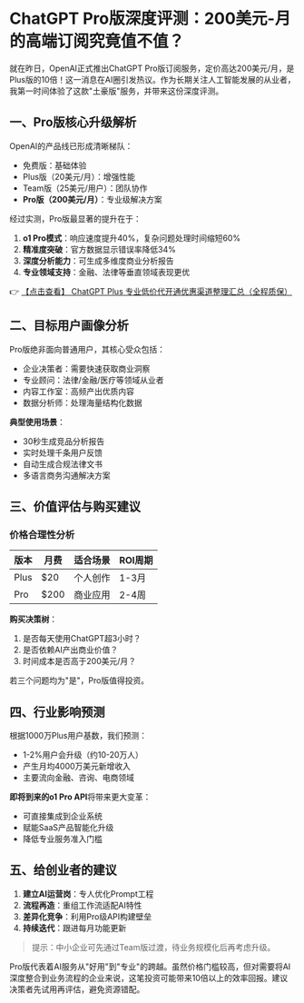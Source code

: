 # ChatGPT Pro版深度评测：200美元-月的高端订阅究竟值不值？

就在昨日，OpenAI正式推出ChatGPT Pro版订阅服务，定价高达200美元/月，是Plus版的10倍！这一消息在AI圈引发热议。作为长期关注人工智能发展的从业者，我第一时间体验了这款"土豪版"服务，并带来这份深度评测。

## 一、Pro版核心升级解析

OpenAI的产品线已形成清晰梯队：
- 免费版：基础体验
- Plus版（20美元/月）：增强性能
- Team版（25美元/用户）：团队协作
- **Pro版（200美元/月）**：专业级解决方案

经过实测，Pro版最显著的提升在于：

1. **o1 Pro模式**：响应速度提升40%，复杂问题处理时间缩短60%
2. **精准度突破**：官方数据显示错误率降低34%
3. **深度分析能力**：可生成多维度商业分析报告
4. **专业领域支持**：金融、法律等垂直领域表现更优

👉 [【点击查看】 ChatGPT Plus 专业低价代开通优惠渠道整理汇总（全程质保）](https://bit.ly/DaiKai)

## 二、目标用户画像分析

Pro版绝非面向普通用户，其核心受众包括：
- 企业决策者：需要快速获取商业洞察
- 专业顾问：法律/金融/医疗等领域从业者
- 内容工作室：高频产出优质内容
- 数据分析师：处理海量结构化数据

**典型使用场景**：
- 30秒生成竞品分析报告
- 实时处理千条用户反馈
- 自动生成合规法律文书
- 多语言商务沟通解决方案

## 三、价值评估与购买建议

### 价格合理性分析
| 版本 | 月费 | 适合场景 | ROI周期 |
|------|------|----------|---------|
| Plus | $20 | 个人创作 | 1-3月 |
| Pro | $200 | 商业应用 | 2-4周 |

**购买决策树**：
1. 是否每天使用ChatGPT超3小时？
2. 是否依赖AI产出商业价值？
3. 时间成本是否高于200美元/月？

若三个问题均为"是"，Pro版值得投资。

## 四、行业影响预测

根据1000万Plus用户基数，我们预测：
- 1-2%用户会升级（约10-20万人）
- 产生月均4000万美元新增收入
- 主要流向金融、咨询、电商领域

**即将到来的o1 Pro API**将带来更大变革：
- 可直接集成到企业系统
- 赋能SaaS产品智能化升级
- 降低专业服务准入门槛

## 五、给创业者的建议

1. **建立AI运营岗**：专人优化Prompt工程
2. **流程再造**：重组工作流适配AI特性
3. **差异化竞争**：利用Pro级API构建壁垒
4. **持续迭代**：跟进每月功能更新

> 提示：中小企业可先通过Team版过渡，待业务规模化后再考虑升级。

Pro版代表着AI服务从"好用"到"专业"的跨越。虽然价格门槛较高，但对需要将AI深度整合到业务流程的企业来说，这笔投资可能带来10倍以上的效率回报。建议决策者先试用再评估，避免资源错配。